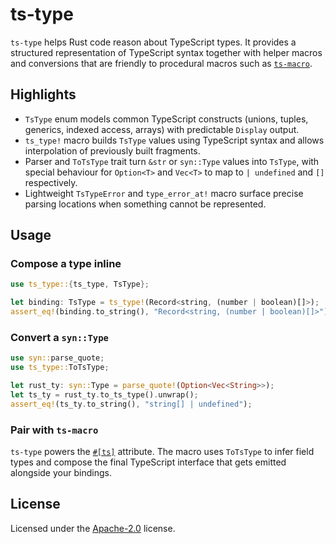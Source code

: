 # ts-type

`ts-type` helps Rust code reason about TypeScript types. It provides a
structured representation of TypeScript syntax together with helper macros and
conversions that are friendly to procedural macros such as
[`ts-macro`](../ts-macro/README.md).

## Highlights

- `TsType` enum models common TypeScript constructs (unions, tuples, generics,
  indexed access, arrays) with predictable `Display` output.
- `ts_type!` macro builds `TsType` values using TypeScript syntax and allows
  interpolation of previously built fragments.
- Parser and `ToTsType` trait turn `&str` or `syn::Type` values into `TsType`,
  with special behaviour for `Option<T>` and `Vec<T>` to map to
  `| undefined` and `[]` respectively.
- Lightweight `TsTypeError` and `type_error_at!` macro surface precise parsing
  locations when something cannot be represented.

## Usage

### Compose a type inline

```rust
use ts_type::{ts_type, TsType};

let binding: TsType = ts_type!(Record<string, (number | boolean)[]>);
assert_eq!(binding.to_string(), "Record<string, (number | boolean)[]>");
```

### Convert a `syn::Type`

```rust
use syn::parse_quote;
use ts_type::ToTsType;

let rust_ty: syn::Type = parse_quote!(Option<Vec<String>>);
let ts_ty = rust_ty.to_ts_type().unwrap();
assert_eq!(ts_ty.to_string(), "string[] | undefined");
```

### Pair with `ts-macro`

`ts-type` powers the [`#[ts]`](../ts-macro/) attribute. The macro uses
`ToTsType` to infer field types and compose the final TypeScript interface that
gets emitted alongside your bindings.

## License

Licensed under the [Apache-2.0](./LICENSE) license.
